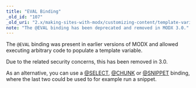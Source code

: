 ```yaml
---
title: "EVAL Binding"
_old_id: "107"
_old_uri: "2.x/making-sites-with-modx/customizing-content/template-variables/bindings/eval-binding"
note: "The @EVAL binding has been deprecated and removed in MODX 3.0."
---
```


The `@EVAL` binding was present in earlier versions of MODX and allowed executing arbitrary code to populate a template variable.

Due to the related security concerns, this has been removed in 3.0.

As an alternative, you can use a [@SELECT](building-sites/elements/template-variables/bindings/select-binding),  [@CHUNK](building-sites/elements/template-variables/bindings/chunk-binding) or [@SNIPPET](building-sites/elements/template-variables/bindings/snippet-binding) binding, where the last two could be used to for example run a snippet.
